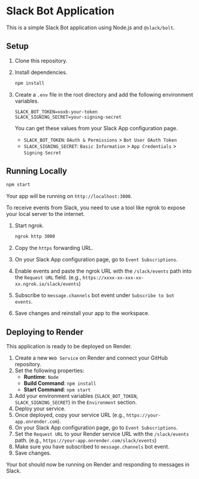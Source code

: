 # Slack Bot Application

This is a simple Slack Bot application using Node.js and `@slack/bolt`.

## Setup

1.  Clone this repository.
2.  Install dependencies.

    ```bash
    npm install
    ```

3.  Create a `.env` file in the root directory and add the following environment variables.

    ```
    SLACK_BOT_TOKEN=xoxb-your-token
    SLACK_SIGNING_SECRET=your-signing-secret
    ```

    You can get these values from your Slack App configuration page.

    *   `SLACK_BOT_TOKEN`: `OAuth & Permissions` > `Bot User OAuth Token`
    *   `SLACK_SIGNING_SECRET`: `Basic Information` > `App Credentials` > `Signing Secret`

## Running Locally

```bash
npm start
```

Your app will be running on `http://localhost:3000`.

To receive events from Slack, you need to use a tool like ngrok to expose your local server to the internet.

1.  Start ngrok.

    ```bash
    ngrok http 3000
    ```

2.  Copy the `https` forwarding URL.
3.  On your Slack App configuration page, go to `Event Subscriptions`.
4.  Enable events and paste the ngrok URL with the `/slack/events` path into the `Request URL` field.
    (e.g., `https://xxxx-xx-xxx-xx-xx.ngrok.io/slack/events`)
5.  Subscribe to `message.channels` bot event under `Subscribe to bot events`.
6.  Save changes and reinstall your app to the workspace.

## Deploying to Render

This application is ready to be deployed on Render.

1.  Create a new `Web Service` on Render and connect your GitHub repository.
2.  Set the following properties:
    *   **Runtime**: `Node`
    *   **Build Command**: `npm install`
    *   **Start Command**: `npm start`
3.  Add your environment variables (`SLACK_BOT_TOKEN`, `SLACK_SIGNING_SECRET`) in the `Environment` section.
4.  Deploy your service.
5.  Once deployed, copy your service URL (e.g., `https://your-app.onrender.com`).
6.  On your Slack App configuration page, go to `Event Subscriptions`.
7.  Set the `Request URL` to your Render service URL with the `/slack/events` path.
    (e.g., `https://your-app.onrender.com/slack/events`)
8.  Make sure you have subscribed to `message.channels` bot event.
9.  Save changes.

Your bot should now be running on Render and responding to messages in Slack.

